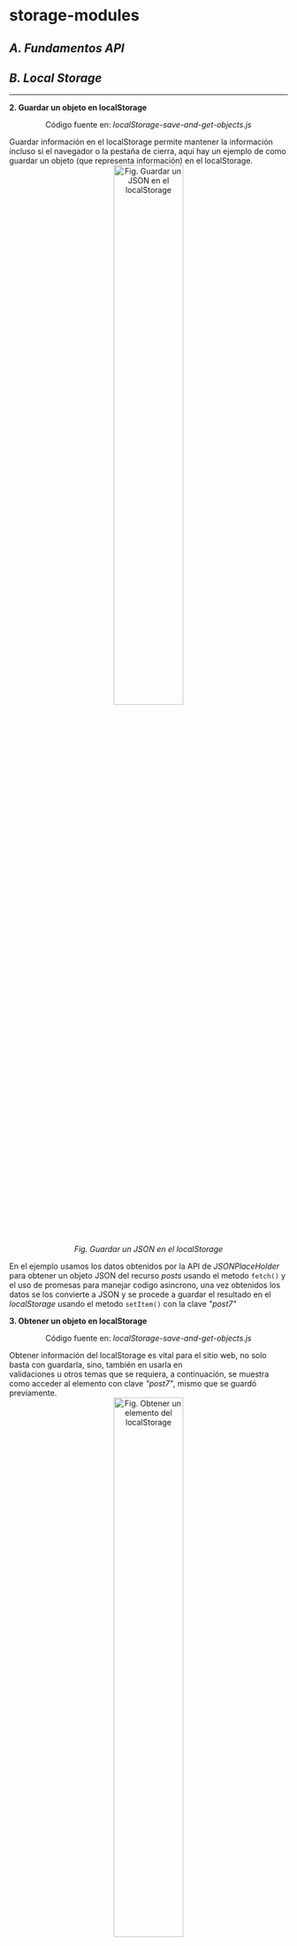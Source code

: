 # storage-modules
<h2>
  <i>
    A. Fundamentos API
  </i>
</h2>


<h2>
  <i>
    B. Local Storage
  </i>
</h2>
<hr>
<strong>
2.	Guardar un objeto en localStorage
</strong>
<p align="center">
  Código fuente en: <i>localStorage-save-and-get-objects.js</i> <br>
</p>
Guardar información en el localStorage permite mantener la información incluso si el navegador o la pestaña de cierra,
aquí hay un ejemplo de como guardar un objeto (que representa información) en el localStorage.
<div align="center">
  <img 
    src="https://github.com/Isaac-Leon1/storage-modules/assets/150528715/644e7409-85bf-45b0-a442-411577bdbe90" 
    alt="Fig. Guardar un JSON en el localStorage" 
    style="margin-left: auto; margin-right: auto; width: 50%;"
  />
  <br>
  <i>
    Fig. Guardar un JSON en el localStorage
  </i>
</div>
<p>
  En el ejemplo usamos los datos obtenidos por la API de <i>JSONPlaceHolder</i> para obtener un objeto JSON del recurso <i>posts</i>
  usando el metodo <code>fetch()</code> y el uso de promesas para manejar codigo asincrono, una vez obtenidos los datos se los convierte a JSON
  y se procede a guardar el resultado en el <i>localStorage</i> usando el metodo <code>setItem()</code> con la clave <i>"post7"</i>
</p>
<strong>
  3.	Obtener un objeto en localStorage
</strong>
<p align="center">
  Código fuente en: <i>localStorage-save-and-get-objects.js</i> <br>
</p>
Obtener información del localStorage es vital para el sitio web, no solo basta con guardarla, sino, también en usarla en <br>
validaciones u otros temas que se requiera, a continuación, se muestra como acceder al elemento con clave <i>"post7"</i>, mismo que se guardó previamente.
<div align="center">
  <img 
    src="https://github.com/Isaac-Leon1/storage-modules/assets/150528715/ec67718f-1458-45b8-8c1d-85baab713d46" 
    alt="Fig. Obtener un elemento del localStorage" 
    style="margin-left: auto; margin-right: auto; width: 50%;"
  />
  <br>
  <i>
    Fig. Obtener un elemento del localStorage
  </i>
</div>
<p>
  En este caso se usa el metodo <code>getItem()</code> para obtener un elemento del <i>localStorage</i>, lo que se obtendra será el elemento con clave <i>“post7”</i> del localStorage,
  como el valor que se espera obtener es un JSON, se hace uso de <code>JSON.parse()</code> para convertir la cadena JSON recibido en un formato JSON valido <br>
  y se imprime el resultado en consola.
</p>

<h2>
  <i>
    C. Modules
  </i>
</h2>
